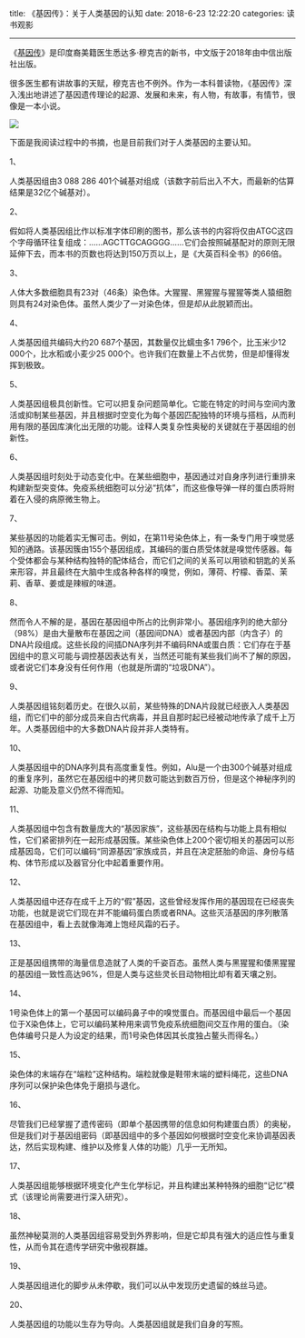 title: 《基因传》：关于人类基因的认知
date: 2018-6-23 12:22:20
categories: 读书观影

---

《[基因传](https://book.douban.com/subject/27168433/)》是印度裔美籍医生悉达多·穆克吉的新书，中文版于2018年由中信出版社出版。

<!--more-->

很多医生都有讲故事的天赋，穆克吉也不例外。作为一本科普读物，《基因传》深入浅出地讲述了基因遗传理论的起源、发展和未来，有人物，有故事，有情节，很像是一本小说。

![](https://pic.36krcnd.com/avatar/201712/10091802/ajoz7j312twu156u.jpg!1200)

下面是我阅读过程中的书摘，也是目前我们对于人类基因的主要认知。

1、

人类基因组由3 088 286 401个碱基对组成（该数字前后出入不大，而最新的估算结果是32亿个碱基对）。

2、

假如将人类基因组比作以标准字体印刷的图书，那么该书的内容将仅由ATGC这四个字母循环往复组成：……AGCTTGCAGGGG……它们会按照碱基配对的原则无限延伸下去，而本书的页数也将达到150万页以上，是《大英百科全书》的66倍。

3、

人体大多数细胞具有23对（46条）染色体。大猩猩、黑猩猩与猩猩等类人猿细胞则具有24对染色体。虽然人类少了一对染色体，但是却从此脱颖而出。

4、

人类基因组共编码大约20 687个基因，其数量仅比蠕虫多1 796个，比玉米少12 000个，比水稻或小麦少25 000个。也许我们在数量上不占优势，但是却懂得发挥到极致。

5、

人类基因组极具创新性。它可以把复杂问题简单化。它能在特定的时间与空间内激活或抑制某些基因，并且根据时空变化为每个基因匹配独特的环境与搭档，从而利用有限的基因库演化出无限的功能。诠释人类复杂性奥秘的关键就在于基因组的创新性。

6、

人类基因组时刻处于动态变化中。在某些细胞中，基因通过对自身序列进行重排来构建新型突变体。免疫系统细胞可以分泌“抗体”，而这些像导弹一样的蛋白质将附着在入侵的病原微生物上。

7、

某些基因的功能着实无懈可击。例如，在第11号染色体上，有一条专门用于嗅觉感知的通路。该基因簇由155个基因组成，其编码的蛋白质受体就是嗅觉传感器。每个受体都会与某种结构独特的配体结合，而它们之间的关系可以用锁和钥匙的关系来形容，并且最终在大脑中生成各种各样的嗅觉，例如，薄荷、柠檬、香菜、茉莉、香草、姜或是辣椒的味道。

8、

然而令人不解的是，基因在基因组中所占的比例非常小。基因组序列的绝大部分（98%）是由大量散布在基因之间（基因间DNA）或者基因内部（内含子）的DNA片段组成。这些长段的间插DNA序列并不编码RNA或蛋白质：它们存在于基因组中的意义可能与调控基因表达有关，当然还可能有某些我们尚不了解的原因，或者说它们本身没有任何作用（也就是所谓的“垃圾DNA”）。

9、

人类基因组铭刻着历史。在很久以前，某些特殊的DNA片段就已经嵌入人类基因组，而它们中的部分成员来自古代病毒，并且自那时起已经被动地传承了成千上万年。人类基因组中的大多数DNA片段并非人类特有。

10、

人类基因组中的DNA序列具有高度重复性。例如，Alu是一个由300个碱基对组成的重复序列，虽然它在基因组中的拷贝数可能达到数百万份，但是这个神秘序列的起源、功能及意义仍然不得而知。

11、

人类基因组中包含有数量庞大的“基因家族”，这些基因在结构与功能上具有相似性，它们紧密排列在一起形成基因簇。某些染色体上200个密切相关的基因可以形成基因岛，它们可以编码“同源基因”家族成员，并且在决定胚胎的命运、身份与结构、体节形成以及器官分化中起着重要作用。

12、

人类基因组中还存在成千上万的“假”基因，这些曾经发挥作用的基因现在已经丧失功能，也就是说它们现在并不能编码蛋白质或者RNA。这些灭活基因的序列散落在基因组中，看上去就像海滩上饱经风霜的石子。

13、

正是基因组携带的海量信息造就了人类的千姿百态。虽然人类与黑猩猩和倭黑猩猩的基因组一致性高达96%，但是人类与这些灵长目动物相比却有着天壤之别。

14、

1号染色体上的第一个基因可以编码鼻子中的嗅觉蛋白。而基因组中最后一个基因位于X染色体上，它可以编码某种用来调节免疫系统细胞间交互作用的蛋白。（染色体编号只是人为设定的结果，而1号染色体因其长度独占鳌头而得名。）

15、

染色体的末端存在“端粒”这种结构。端粒就像是鞋带末端的塑料绳花，这些DNA序列可以保护染色体免于磨损与退化。

16、

尽管我们已经掌握了遗传密码（即单个基因携带的信息如何构建蛋白质）的奥秘，但是我们对于基因组密码（即基因组中的多个基因如何根据时空变化来协调基因表达，然后实现构建、维护以及修复人体的功能）几乎一无所知。

17、

人类基因组能够根据环境变化产生化学标记，并且构建出某种特殊的细胞“记忆”模式（该理论尚需要进行深入研究）。

18、

虽然神秘莫测的人类基因组容易受到外界影响，但是它却具有强大的适应性与重复性，从而令其在遗传学研究中傲视群雄。

19、

人类基因组进化的脚步从未停歇，我们可以从中发现历史遗留的蛛丝马迹。

20、

人类基因组的功能以生存为导向。人类基因组就是我们自身的写照。




